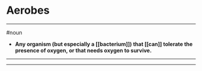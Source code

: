 # Aerobes
---
#noun
- **Any organism (but especially a [[bacterium]]) that [[can]] tolerate the presence of oxygen, or that needs oxygen to survive.**
---
---
